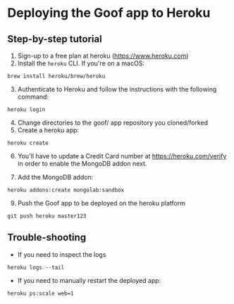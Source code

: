 # Deploying the Goof app to Heroku

## Step-by-step tutorial

1. Sign-up to a free plan at heroku (https://www.heroku.com)
2. Install the `heroku` CLI. If you're on a macOS:

  ```
  brew install heroku/brew/heroku
  ```

3. Authenticate to Heroku and follow the instructions with the following command:

  ```
  heroku login
  ```
 
  
4. Change directories to the goof/ app repository you cloned/forked
5. Create a heroku app:

  ```
  heroku create
  ```
  
6. You'll have to update a Credit Card number at https://heroku.com/verify in order to enable the MongoDB addon next.

7. Add the MongoDB addon:

```
heroku addons:create mongolab:sandbox
```

9. Push the Goof app to be deployed on the heroku platform

```
git push heroku master123
```

## Trouble-shooting

- If you need to inspect the logs

```
heroku logs --tail
```

- If you need to manually restart the deployed app:

```
heroku ps:scale web=1
```
